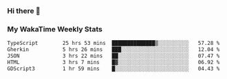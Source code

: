 ### Hi there 👋

<!--
**royschrauwen/royschrauwen** is a ✨ _special_ ✨ repository because its `README.md` (this file) appears on your GitHub profile.

Here are some ideas to get you started:

- 🔭 I’m currently working on ...
- 🌱 I’m currently learning ...
- 👯 I’m looking to collaborate on ...
- 🤔 I’m looking for help with ...
- 💬 Ask me about ...
- 📫 How to reach me: ...
- 😄 Pronouns: ...
- ⚡ Fun fact: ...
-->


### My WakaTime Weekly Stats
<!--START_SECTION:waka-->

```txt
TypeScript        25 hrs 53 mins  ██████████████▒░░░░░░░░░░   57.28 %
Gherkin           5 hrs 26 mins   ███░░░░░░░░░░░░░░░░░░░░░░   12.04 %
JSON              3 hrs 22 mins   ██░░░░░░░░░░░░░░░░░░░░░░░   07.47 %
HTML              3 hrs 7 mins    █▓░░░░░░░░░░░░░░░░░░░░░░░   06.92 %
GDScript3         1 hr 59 mins    █░░░░░░░░░░░░░░░░░░░░░░░░   04.43 %
```

<!--END_SECTION:waka-->
